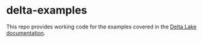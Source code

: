 # delta-examples

This repo provides working code for the examples covered in the [Delta Lake documentation](https://docs.delta.io/latest/index.html).



